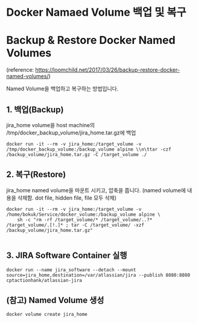 # Docker Namaed Volume 백업 및 복구 
# Backup & Restore Docker Named Volumes
(reference: https://loomchild.net/2017/03/26/backup-restore-docker-named-volumes/)

Named Volume을 백업하고 복구하는 방법입니다.

## 1. 백업(Backup)
jira_home volume을 host machine의 /tmp/docker_backup_volume/jira_home.tar.gz에 백업

```
docker run -it --rm -v jira_home:/target_volume -v /tmp/docker_backup_volume:/backup_volume alpine \\n\ttar -czf /backup_volume/jira_home.tar.gz -C /target_volume ./
```

## 2. 복구(Restore)
jira_home named volume을 마운트 시키고, 압축을 풉니다. (named volume에 내용을 삭제함. dot file, hidden file, file 모두 삭제)
```
docker run -it --rm -v jira_home:/target_volume -v /home/bokuk/Service/docker_volume:/backup_volume alpine \
    sh -c "rm -rf /target_volume/* /target_volume/..?* /target_volume/.[!.]* ; tar -C /target_volume/ -xzf /backup_volume/jira_home.tar.gz"
 
```

## 3. JIRA Software Container 실행
```
docker run --name jira_software --detach --mount source=jira_home,destination=/var/atlassian/jira --publish 8080:8080 cptactionhank/atlassian-jira
```

## (참고) Named Volume 생성 
```
docker volume create jira_home
```
